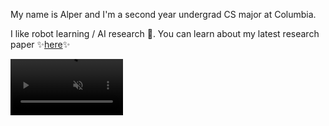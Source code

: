 My name is Alper and I'm a second year undergrad CS major at Columbia. 

I like robot learning / AI research 🔭. You can learn about my latest research paper ✨<a href="https://clothfunnels.cs.columbia.edu/">here</a>✨

<video src='https://user-images.githubusercontent.com/9828549/228423855-5acb1adb-a85a-4881-a292-f4fafecadf8b.mp4'  width=180 autoplay loop muted/>

Also check out <a href="https://devpost.com/alpertucanberk">my Devpost</a> to see my past hackathon projects ⚡! 

<!--
**alpercanberk/alpercanberk** is a ✨ _special_ ✨ repository because its `README.md` (this file) appears on your GitHub profile.

Here are some ideas to get you started:

- 🔭 I’m currently working on ...
- 🌱 I’m currently learning ...
- 👯 I’m looking to collaborate on ...
- 🤔 I’m looking for help with ...
- 💬 Ask me about ...
- 📫 How to reach me: ...
- 😄 Pronouns: ...
- ⚡ Fun fact: ...
-->




